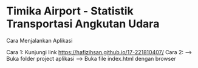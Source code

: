 # Timika Airport - Statistik Transportasi Angkutan Udara

Cara Menjalankan Aplikasi

Cara 1: Kunjungi link https://hafizihsan.github.io/17-221810407/
Cara 2:
   --> Buka folder project aplikasi
   --> Buka file index.html dengan browser
